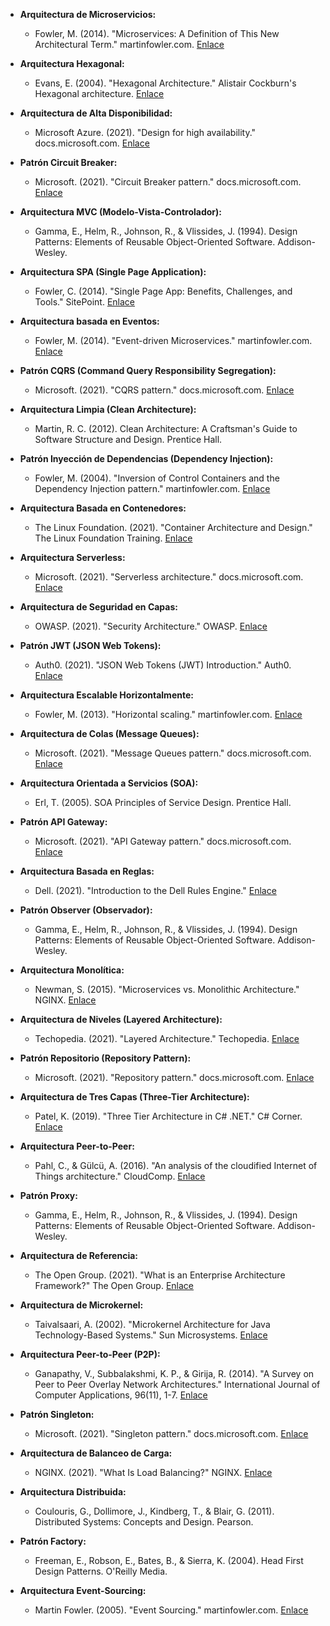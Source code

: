 - **Arquitectura de Microservicios:**
    - Fowler, M. (2014). "Microservices: A Definition of This New Architectural Term." martinfowler.com. [Enlace](https://martinfowler.com/articles/microservices.html)

- **Arquitectura Hexagonal:**
    - Evans, E. (2004). "Hexagonal Architecture." Alistair Cockburn's Hexagonal architecture. [Enlace](https://alistair.cockburn.us/hexagonal-architecture/)

- **Arquitectura de Alta Disponibilidad:**
    - Microsoft Azure. (2021). "Design for high availability." docs.microsoft.com. [Enlace](https://docs.microsoft.com/en-us/azure/architecture/guide/design-for-availability)

- **Patrón Circuit Breaker:**
    - Microsoft. (2021). "Circuit Breaker pattern." docs.microsoft.com. [Enlace](https://docs.microsoft.com/en-us/azure/architecture/patterns/circuit-breaker)

- **Arquitectura MVC (Modelo-Vista-Controlador):**
    - Gamma, E., Helm, R., Johnson, R., & Vlissides, J. (1994). Design Patterns: Elements of Reusable Object-Oriented Software. Addison-Wesley.

- **Arquitectura SPA (Single Page Application):**
    - Fowler, C. (2014). "Single Page App: Benefits, Challenges, and Tools." SitePoint. [Enlace](https://www.sitepoint.com/single-page-app-benefits-challenges-tools/)

- **Arquitectura basada en Eventos:**
    - Fowler, M. (2014). "Event-driven Microservices." martinfowler.com. [Enlace](https://martinfowler.com/articles/201701-event-driven.html)

- **Patrón CQRS (Command Query Responsibility Segregation):**
    - Microsoft. (2021). "CQRS pattern." docs.microsoft.com. [Enlace](https://docs.microsoft.com/en-us/azure/architecture/patterns/cqrs)

- **Arquitectura Limpia (Clean Architecture):**
    - Martin, R. C. (2012). Clean Architecture: A Craftsman's Guide to Software Structure and Design. Prentice Hall.

- **Patrón Inyección de Dependencias (Dependency Injection):**
    - Fowler, M. (2004). "Inversion of Control Containers and the Dependency Injection pattern." martinfowler.com. [Enlace](https://martinfowler.com/articles/injection.html)

- **Arquitectura Basada en Contenedores:**
    - The Linux Foundation. (2021). "Container Architecture and Design." The Linux Foundation Training. [Enlace](https://training.linuxfoundation.org/training/container-architecture-and-design/)

- **Arquitectura Serverless:**
    - Microsoft. (2021). "Serverless architecture." docs.microsoft.com. [Enlace](https://docs.microsoft.com/en-us/azure/architecture/guide/architecture-styles/serverless)

- **Arquitectura de Seguridad en Capas:**
    - OWASP. (2021). "Security Architecture." OWASP. [Enlace](https://owasp.org/www-project-application-security-architecture-guide/)

- **Patrón JWT (JSON Web Tokens):**
    - Auth0. (2021). "JSON Web Tokens (JWT) Introduction." Auth0. [Enlace](https://auth0.com/docs/jwt)

- **Arquitectura Escalable Horizontalmente:**
    - Fowler, M. (2013). "Horizontal scaling." martinfowler.com. [Enlace](https://martinfowler.com/bliki/HorizontalScale.html)

- **Arquitectura de Colas (Message Queues):**
    - Microsoft. (2021). "Message Queues pattern." docs.microsoft.com. [Enlace](https://docs.microsoft.com/en-us/azure/architecture/patterns/message-queue)

- **Arquitectura Orientada a Servicios (SOA):**
    - Erl, T. (2005). SOA Principles of Service Design. Prentice Hall.

- **Patrón API Gateway:**
    - Microsoft. (2021). "API Gateway pattern." docs.microsoft.com. [Enlace](https://docs.microsoft.com/en-us/azure/architecture/patterns/api-gateway)

- **Arquitectura Basada en Reglas:**
    - Dell. (2021). "Introduction to the Dell Rules Engine." [Enlace](https://www.dell.com/support/kbdoc/en-us/000157634/introduction-to-the-dell-rules-engine)

- **Patrón Observer (Observador):**
    - Gamma, E., Helm, R., Johnson, R., & Vlissides, J. (1994). Design Patterns: Elements of Reusable Object-Oriented Software. Addison-Wesley.
- **Arquitectura Monolítica:**
    - Newman, S. (2015). "Microservices vs. Monolithic Architecture." NGINX. [Enlace](https://www.nginx.com/blog/microservices-vs-monolithic-architecture/)

- **Arquitectura de Niveles (Layered Architecture):**
    - Techopedia. (2021). "Layered Architecture." Techopedia. [Enlace](https://www.techopedia.com/definition/25995/layered-architecture)

- **Patrón Repositorio (Repository Pattern):**
    - Microsoft. (2021). "Repository pattern." docs.microsoft.com. [Enlace](https://docs.microsoft.com/en-us/dotnet/architecture/microservices/microservice-ddd-cqrs-patterns/infrastructure-persistence-layer-design#the-repository-pattern)

- **Arquitectura de Tres Capas (Three-Tier Architecture):**
    - Patel, K. (2019). "Three Tier Architecture in C# .NET." C# Corner. [Enlace](https://www.c-sharpcorner.com/article/three-tier-architecture-in-C-Sharp-net/)

- **Arquitectura Peer-to-Peer:**
    - Pahl, C., & Gülcü, A. (2016). "An analysis of the cloudified Internet of Things architecture." CloudComp. [Enlace](https://doi.org/10.1007/978-3-319-44482-6_13)

- **Patrón Proxy:**
    - Gamma, E., Helm, R., Johnson, R., & Vlissides, J. (1994). Design Patterns: Elements of Reusable Object-Oriented Software. Addison-Wesley.

- **Arquitectura de Referencia:**
    - The Open Group. (2021). "What is an Enterprise Architecture Framework?" The Open Group. [Enlace](https://www.opengroup.org/what-is-eadm)

- **Arquitectura de Microkernel:**
    - Taivalsaari, A. (2002). "Microkernel Architecture for Java Technology-Based Systems." Sun Microsystems. [Enlace](https://www.oracle.com/java/technologies/javase/microkernel-architecture-for-java-technology.html)

- **Arquitectura Peer-to-Peer (P2P):**
    - Ganapathy, V., Subbalakshmi, K. P., & Girija, R. (2014). "A Survey on Peer to Peer Overlay Network Architectures." International Journal of Computer Applications, 96(11), 1-7. [Enlace](https://doi.org/10.5120/16936-5587)

- **Patrón Singleton:**
    - Microsoft. (2021). "Singleton pattern." docs.microsoft.com. [Enlace](https://docs.microsoft.com/en-us/azure/architecture/antipatterns/singleton)

- **Arquitectura de Balanceo de Carga:**
    - NGINX. (2021). "What Is Load Balancing?" NGINX. [Enlace](https://www.nginx.com/resources/glossary/load-balancing/)

- **Arquitectura Distribuida:**
    - Coulouris, G., Dollimore, J., Kindberg, T., & Blair, G. (2011). Distributed Systems: Concepts and Design. Pearson.

- **Patrón Factory:**
    - Freeman, E., Robson, E., Bates, B., & Sierra, K. (2004). Head First Design Patterns. O'Reilly Media.

- **Arquitectura Event-Sourcing:**
    - Martin Fowler. (2005). "Event Sourcing." martinfowler.com. [Enlace](https://martinfowler.com/eaaDev/EventSourcing.html)

